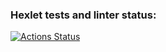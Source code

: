 ### Hexlet tests and linter status:
[![Actions Status](https://github.com/z17/python-project-lvl4/workflows/hexlet-check/badge.svg)](https://github.com/z17/python-project-lvl4/actions)